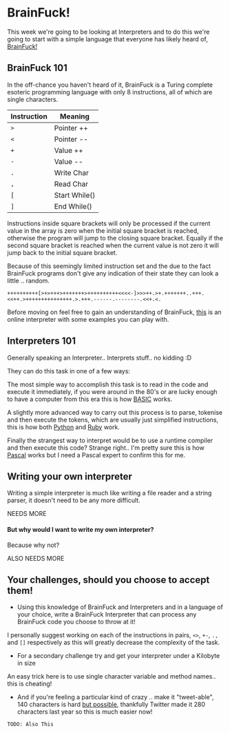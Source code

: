 # BrainFuck!

This week we're going to be looking at Interpreters and to do this we're going to start with a simple language that everyone has likely heard of, [BrainFuck!](https://en.wikipedia.org/wiki/Brainfuck)

## BrainFuck 101

In the off-chance you haven't heard of it, BrainFuck is a Turing complete esoteric programming language with only 8 instructions, all of which are single characters.

Instruction | Meaning
------------|--------
`>` | Pointer ++
`<` | Pointer --
`+` | Value ++
`-` | Value --
`.` | Write Char
`,` | Read Char
`[` | Start While()
`]` | End While()

Instructions inside square brackets will only be processed if the current value in the array is zero when the initial square bracket is reached, otherwise the program will jump to the closing square bracket.  Equally if the second square bracket is reached when the current value is not zero it will jump back to the initial square bracket.

Because of this seemingly limited instruction set and the due to the fact BrainFuck programs don't give any indication of their state they can look a little .. random.

```Brainfuck
++++++++++[>+>+++>+++++++>++++++++++<<<<-]>>>++.>+.+++++++..+++.<<++.>+++++++++++++++.>.+++.------.--------.<<+.<.
```

Before moving on feel free to gain an understanding of BrainFuck, [this](https://copy.sh/brainfuck/) is an online interpreter with some examples you can play with.

## Interpreters 101

Generally speaking an Interpreter.. Interprets stuff.. no kidding :D

They can do this task in one of a few ways:

The most simple way to accomplish this task is to read in the code and execute it immediately, if you were around in the 80's or are lucky enough to have a computer from this era this is how [BASIC](https://en.wikipedia.org/wiki/BASIC) works.

A slightly more advanced way to carry out this process is to parse, tokenise and then execute the tokens, which are usually just simplified instructions, this is how both [Python](http://www.bash.org/?400459) and [Ruby](https://en.wikipedia.org/wiki/Ruby_(programming_language)) work.

Finally the strangest way to interpret would be to use a runtime compiler and then execute this code?  Strange right.. I'm pretty sure this is how [Pascal](https://en.wikipedia.org/wiki/Pascal_(programming_language)) works but I need a Pascal expert to confirm this for me.

## Writing your own interpreter

Writing a simple interpreter is much like writing a file reader and a string parser, it doesn't need to be any more difficult.

NEEDS MORE

#### But why would I want to write my own interpreter?

Because why not?

ALSO NEEDS MORE  

## Your challenges, should you choose to accept them!

 * Using this knowledge of BrainFuck and Interpreters and in a language of your choice, write a BrainFuck Interpreter that can process any BrainFuck code you choose to throw at it!

 I personally suggest working on each of the instructions in pairs, `<>`, `+-`, `.,` and `[]` respectively as this will greatly decrease the complexity of the task.

 * For a secondary challenge try and get your interpreter under a Kilobyte in size

 An easy trick here is to use single character variable and method names.. this is cheating!

 * And if you're feeling a particular kind of crazy .. make it "tweet-able", 140 characters is hard [but possible](http://www.danielvik.com/2016/02/tweetable-brainfuck-interpreter-in-c.html), thankfully Twitter made it 280 characters last year so this is much easier now!

```
TODO: Also This
```
